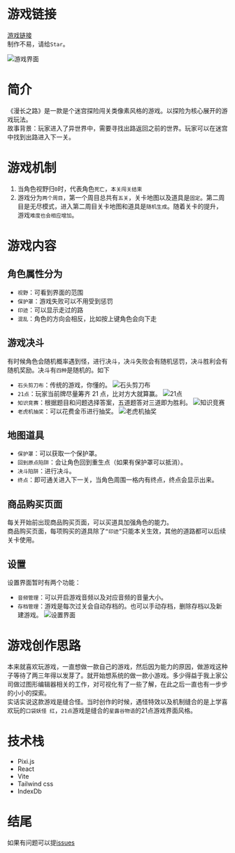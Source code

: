 # 游戏链接

[游戏链接](https://long-load.vercel.app/#/)  
制作不易，请给`Star`。

![游戏界面](https://raw.githubusercontent.com/dearDreamWeb/picture/main/longroad/iShot_2024-02-05_23.08.07.png)
# 简介
《漫长之路》是一款是个迷宫探险闯关类像素风格的游戏。以探险为核心展开的游戏玩法。  
故事背景：玩家进入了异世界中，需要寻找出路返回之前的世界。玩家可以在迷宫中找到出路进入下一关。  

# 游戏机制

1. 当角色视野归`0`时，代表角色`死亡`，`本关闯关结束`
2. 游戏分为`两个周目`，第一个周目总共有`五关`，关卡地图以及道具是`固定`。第二周目是无尽模式，进入第二周目关卡地图和道具是`随机生成`。随着关卡的提升，游戏`难度也会相应增加`。

# 游戏内容

## 角色属性分为

- `视野`：可看到界面的范围
- `保护罩`：游戏失败可以不用受到惩罚
- `印迹`：可以显示走过的路
- `混乱`：角色的方向会相反，比如按上键角色会向下走

## 游戏决斗

有时候角色会随机概率遇到怪，进行决斗，决斗失败会有随机惩罚，决斗胜利会有随机奖励。决斗有`四种`是随机的。如下

- `石头剪刀布`：传统的游戏，你懂的。
![石头剪刀布](https://raw.githubusercontent.com/dearDreamWeb/picture/main/longroad/iShot_2024-02-05_23.09.21.png)
- `21点`：玩家当前牌尽量筹齐 21 点，比对方大就算赢。
![21点](https://raw.githubusercontent.com/dearDreamWeb/picture/main/longroad/iShot_2024-02-05_23.08.38.png)
- `知识竞赛`：根据题目和问题选择答案，五道题答对三道即为胜利。
![知识竞赛](https://raw.githubusercontent.com/dearDreamWeb/picture/main/longroad/iShot_2024-02-05_23.10.02.png)
- `老虎机抽奖`：可以花费金币进行抽奖。
![老虎机抽奖](https://raw.githubusercontent.com/dearDreamWeb/picture/main/longroad/iShot_2024-02-21_23.35.23.png)
## 地图道具
- `保护罩`：可以获取一个保护罩。
- `回到原点陷阱`：会让角色回到重生点（如果有保护罩可以抵消）。
- `决斗陷阱`：进行决斗。
- `终点`：即可通关进入下一关，当角色周围一格内有终点，终点会显示出来。

## 商品购买页面
每关开始前出现商品购买页面，可以买道具加强角色的能力。  
商品购买页面，每项购买的道具除了`“印迹”`只能本关生效，其他的道路都可以后续关卡使用。

## 设置
设置界面暂时有两个功能：
- `音频管理`：可以开启游戏音频以及对应音频的音量大小。
- `存档管理`：游戏是每次过关会自动存档的。也可以手动存档，删除存档以及新建游戏。
![设置界面](https://raw.githubusercontent.com/dearDreamWeb/picture/main/longroad/iShot_2024-02-21_23.37.47.png)


# 游戏创作思路
本来就喜欢玩游戏，一直想做一款自己的游戏，然后因为能力的原因，做游戏这种子等待了两三年得以发芽了。就开始想系统的做一款小游戏。多少得益于我上家公司做过图形编辑器相关的工作，对可视化有了一些了解，在此之后一直也有一步步的小小的探索。  
实话实说这款游戏是缝合怪。当时创作的时候，遇怪特效以及机制缝合的是上学喜欢玩的`口袋妖怪 红`，`21点`游戏是缝合的`星露谷物语`的21点游戏界面风格。

# 技术栈
- Pixi.js
- React
- Vite
- Tailwind css
- IndexDb

# 结尾
如果有问题可以提[issues](https://github.com/dearDreamWeb/long-road/issues)